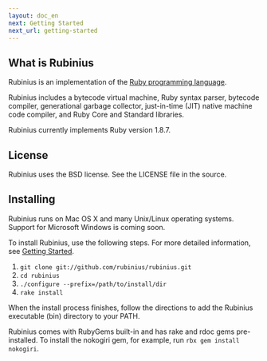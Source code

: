 ```yaml
---
layout: doc_en
next: Getting Started
next_url: getting-started
---
```


## What is Rubinius

Rubinius is an implementation of the [Ruby programming
language](http://ruby-lang.org).

Rubinius includes a bytecode virtual machine, Ruby syntax parser, bytecode
compiler, generational garbage collector, just-in-time (JIT) native machine
code compiler, and Ruby Core and Standard libraries.

Rubinius currently implements Ruby version 1.8.7.


## License

Rubinius uses the BSD license. See the LICENSE file in the source.


## Installing

Rubinius runs on Mac OS X and many Unix/Linux operating systems. Support for
Microsoft Windows is coming soon.

To install Rubinius, use the following steps. For more detailed information,
see [Getting Started](getting-started.markdown).

1. `git clone git://github.com/rubinius/rubinius.git`
1. `cd rubinius`
1. `./configure --prefix=/path/to/install/dir`
1. `rake install`

When the install process finishes, follow the directions to add the Rubinius
executable (bin) directory to your PATH.

Rubinius comes with RubyGems built-in and has rake and rdoc gems
pre-installed. To install the nokogiri gem, for example, run `rbx gem install
nokogiri`.
